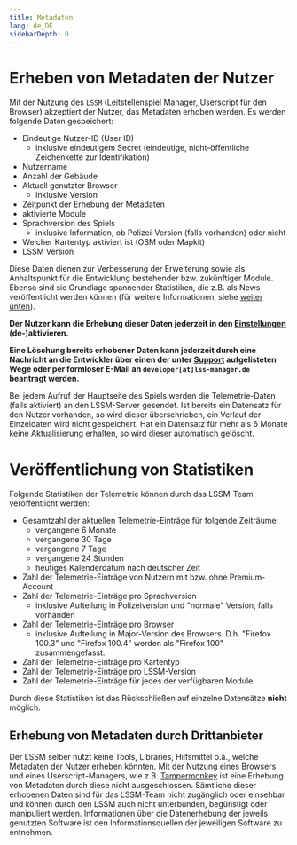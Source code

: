 ```yaml
---
title: Metadaten
lang: de_DE
sidebarDepth: 0
---
```


# Erheben von Metadaten der Nutzer

Mit der Nutzung des `LSSM` (Leitstellenspiel Manager, Userscript für den Browser) akzeptiert der Nutzer, das Metadaten erhoben werden. Es werden folgende Daten gespeichert: 
* Eindeutige Nutzer-ID (User ID)
  * inklusive eindeutigem Secret (eindeutige, nicht-öffentliche Zeichenkette zur Identifikation)
* Nutzername
* Anzahl der Gebäude
* Aktuell genutzter Browser
  * inklusive Version
* Zeitpunkt der Erhebung der Metadaten
* aktivierte Module
* Sprachversion des Spiels
  * inklusive Information, ob Polizei-Version (falls vorhanden) oder nicht
* Welcher Kartentyp aktiviert ist (OSM oder Mapkit)
* LSSM Version

Diese Daten dienen zur Verbesserung der Erweiterung sowie als Anhaltspunkt für die Entwicklung bestehender bzw. zukünftiger Module.
Ebenso sind sie Grundlage spannender Statistiken, die z.B. als News veröffentlicht werden können (für weitere Informationen, siehe [weiter unten](#veroffentlichung-von-statistiken)).

**Der Nutzer kann die Erhebung dieser Daten jederzeit in den [Einstellungen](settings.md) (de-)aktivieren.**

**Eine Löschung bereits erhobener Daten kann jederzeit durch eine Nachricht an die Entwickler über einen der unter [Support](support.md) aufgelisteten Wege oder per formloser E-Mail an `developer[at]lss-manager.de` beantragt werden.**

Bei jedem Aufruf der Hauptseite des Spiels werden die Telemetrie-Daten (falls aktiviert) an den LSSM-Server gesendet.
Ist bereits ein Datensatz für den Nutzer vorhanden, so wird dieser überschrieben, ein Verlauf der Einzeldaten wird nicht gespeichert.
Hat ein Datensatz für mehr als 6 Monate keine Aktualisierung erhalten, so wird dieser automatisch gelöscht.

# Veröffentlichung von Statistiken

Folgende Statistiken der Telemetrie können durch das LSSM-Team veröffentlicht werden:
* Gesamtzahl der aktuellen Telemetrie-Einträge für folgende Zeiträume:
  * vergangene 6 Monate
  * vergangene 30 Tage
  * vergangene 7 Tage
  * vergangene 24 Stunden
  * heutiges Kalenderdatum nach deutscher Zeit
* Zahl der Telemetrie-Einträge von Nutzern mit bzw. ohne Premium-Account
* Zahl der Telemetrie-Einträge pro Sprachversion
  * inklusive Aufteilung in Polizeiversion und "normale" Version, falls vorhanden
* Zahl der Telemetrie-Einträge pro Browser
  * inklusive Aufteilung in Major-Version des Browsers. D.h. "Firefox 100.3" und "Firefox 100.4" werden als "Firefox 100" zusammengefasst.
* Zahl der Telemetrie-Einträge pro Kartentyp
* Zahl der Telemetrie-Einträge pro LSSM-Version
* Zahl der Telemetrie-Einträge für jedes der verfügbaren Module

Durch diese Statistiken ist das Rückschließen auf einzelne Datensätze **nicht** möglich.

## Erhebung von Metadaten durch Drittanbieter

Der LSSM selber nutzt keine Tools, Libraries, Hilfsmittel o.ä., welche Metadaten der Nutzer erheben könnten.
Mit der Nutzung eines Browsers und eines Userscript-Managers, wie z.B. [Tampermonkey](https://tampermonkey.net) ist eine Erhebung von Metadaten durch diese nicht ausgeschlossen.
Sämtliche dieser erhobenen Daten sind für das LSSM-Team nicht zugänglich oder einsehbar und können durch den LSSM auch nicht unterbunden, begünstigt oder manipuliert werden.
Informationen über die Datenerhebung der jeweils genutzten Software ist den Informationsquellen der jeweiligen Software zu entnehmen.
